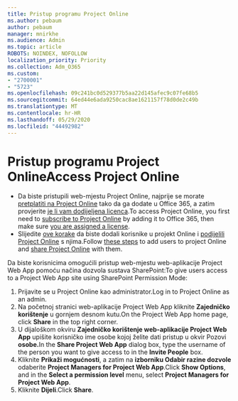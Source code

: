 ```yaml
---
title: Pristup programu Project Online
ms.author: pebaum
author: pebaum
manager: mnirkhe
ms.audience: Admin
ms.topic: article
ROBOTS: NOINDEX, NOFOLLOW
localization_priority: Priority
ms.collection: Adm_O365
ms.custom:
- "2700001"
- "5723"
ms.openlocfilehash: 09c241bc0d529377b5aa22d145afec9c07fe68b5
ms.sourcegitcommit: 64ed44e6ada9250cac8ae1621157f78d0de2c49b
ms.translationtype: MT
ms.contentlocale: hr-HR
ms.lasthandoff: 05/29/2020
ms.locfileid: "44492982"
---
```

# <a name="access-project-online"></a><span data-ttu-id="9182e-102">Pristup programu Project Online</span><span class="sxs-lookup"><span data-stu-id="9182e-102">Access Project Online</span></span>

- <span data-ttu-id="9182e-103">Da biste pristupili web-mjestu Project Online, najprije se morate [pretplatiti na Project Online](https://docs.microsoft.com/ProjectOnline/get-started-with-project-online) tako da ga dodate u Office 365, a zatim provjerite [je li vam dodijeljena licenca](https://docs.microsoft.com/ProjectOnline/step-1-sign-up-for-project-online#next-make-sure-you-can-get-in).</span><span class="sxs-lookup"><span data-stu-id="9182e-103">To access Project Online, you first need to [subscribe to Project Online](https://docs.microsoft.com/ProjectOnline/get-started-with-project-online) by adding it to Office 365, then make sure [you are assigned a license](https://docs.microsoft.com/ProjectOnline/step-1-sign-up-for-project-online#next-make-sure-you-can-get-in).</span></span>
- <span data-ttu-id="9182e-104">Slijedite [ove korake](https://docs.microsoft.com/ProjectOnline/step-2-add-people-to-project-online) da biste dodali korisnike u projekt Online i [podijelili Project Online](https://docs.microsoft.com/ProjectOnline/step-2-add-people-to-project-online#4-finally-share-project-online-with-the-people-you-added) s njima.</span><span class="sxs-lookup"><span data-stu-id="9182e-104">Follow [these steps](https://docs.microsoft.com/ProjectOnline/step-2-add-people-to-project-online) to add users to project Online and [share Project Online](https://docs.microsoft.com/ProjectOnline/step-2-add-people-to-project-online#4-finally-share-project-online-with-the-people-you-added) with them.</span></span>

<span data-ttu-id="9182e-105">Da biste korisnicima omogućili pristup web-mjestu web-aplikacije Project Web App pomoću načina dozvola sustava SharePoint:</span><span class="sxs-lookup"><span data-stu-id="9182e-105">To give users access to a Project Web App site using SharePoint Permission Mode:</span></span>

1. <span data-ttu-id="9182e-106">Prijavite se u Project Online kao administrator.</span><span class="sxs-lookup"><span data-stu-id="9182e-106">Log in to Project Online as an admin.</span></span>
2. <span data-ttu-id="9182e-107">Na početnoj stranici web-aplikacije Project Web App kliknite **Zajedničko korištenje** u gornjem desnom kutu.</span><span class="sxs-lookup"><span data-stu-id="9182e-107">On the Project Web App home page, click **Share** in the top right corner.</span></span>
3. <span data-ttu-id="9182e-108">U dijaloškom okviru **Zajedničko korištenje web-aplikacije Project Web App** upišite korisničko ime osobe kojoj želite dati pristup u okvir Pozovi **osobe.**</span><span class="sxs-lookup"><span data-stu-id="9182e-108">In the **Share Project Web App** dialog box, type the username of the person you want to give access to in the **Invite People** box.</span></span>
4. <span data-ttu-id="9182e-109">Kliknite **Prikaži mogućnosti**, a zatim na **izborniku Odabir razine dozvole** odaberite **Project Managers for Project Web App**.</span><span class="sxs-lookup"><span data-stu-id="9182e-109">Click **Show Options**, and in the **Select a permission level** menu, select **Project Managers for Project Web App**.</span></span>
5. <span data-ttu-id="9182e-110">Kliknite **Dijeli**.</span><span class="sxs-lookup"><span data-stu-id="9182e-110">Click **Share**.</span></span>
